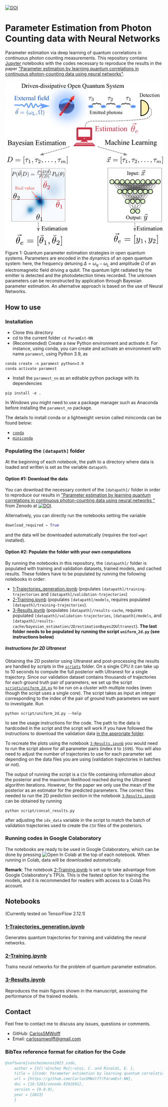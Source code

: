 [![DOI](https://zenodo.org/badge/DOI/10.5281/zenodo.8305509.svg)](https://zenodo.org/record/8305509)

# Parameter Estimation from Photon Counting data with Neural Networks

Parameter estimation via deep learning of quantum correlations in continuous photon counting measurements.
This repository contains [Jupyter](https://jupyter.org/) notebooks with the codes necessary to reproduce the results in the paper <a href = "https://arxiv.org/abs/2310.02309" target="_blank"> "Parameter estimation by learning quantum correlations in continuous
photon-counting data using neural networks"</a>.

<p align="center"><img src="notebooks/figures/fig1.png"  align=middle width=600pt />
</p>

Figure 1: Quantum parameter estimation strategies in open quantum systems. Parameters are encoded in the dynamics of an open quantum system: here, the frequency detuning $\Delta = \omega_q-\omega_L$ and amplitude $\Omega$ of an electromagnetic field driving a qubit. The quantum light radiated by the emitter is detected and the photodetection times recorded. The unknown parameters can be reconstructed by application through Bayesian parameter estimation. An alternative approach is based on the use of Neural Networks.

## How to use

### Installation

- Clone this directory
- cd to the current folder `cd ParamEst-NN`
- (Recommended) Create a new Python environment and activate it. For instance, using conda, you can create and activate an environment with name `paramest`, using Python 3.9, as

```shell
conda create -n paramest python=3.9
conda activate paramest
```

- Install the `paramest_nn` as an editable python package with its dependencies

```shell
pip install -e .
```

In Windows you might need to use a package manager such as Anaconda before
installing the `paramest_nn` package.

The details to install conda or a lightweight version called miniconda can be
found below:

- [`conda`](https://docs.conda.io/projects/conda/en/latest/user-guide/getting-started.html)
- [`miniconda`](https://docs.conda.io/en/latest/miniconda.html)

### Populating the ```[datapath]``` folder

At the beginning of each notebook, the path to a directory where data is loaded and written is set as the variable `datapath`.

#### Option #1: Download the data

You can download the necessary content of the ```[datapath]/``` folder in order to reproduce our results in <a href = "https://arxiv.org/abs/2310.02309" target="_blank"> "Parameter estimation by learning quantum correlations in continuous photon-counting data using neural networks
"</a>
from Zenodo at [![DOI](https://zenodo.org/badge/DOI/10.5281/zenodo.8305509.svg)](https://zenodo.org/record/8305509).

Alternatively, you can directly run the notebooks setting the variable

```python
download_required = True
```

and the data will be downloaded automatically (requires the tool ```wget``` installed).

#### Option #2: Populate the folder with your own computations

By running the notebooks in this repository, the ```[datapath]/``` folder is populated with training and validation datasets, trained models, and cached results.
These folders have to be populated by running the following notebooks in order:

- [1-Trajectories_generation.ipynb](https://github.com/CarlosSMWolff/ParamEst-NN/blob/main/notebooks/1-Trajectories_generation.ipynb) (populates `[datapath]/training-trajectories` and `[datapath]/validation-trajectories`)
- [2-Training.ipynb](https://github.com/CarlosSMWolff/ParamEst-NN/blob/main/notebooks/2-Training.ipynb) (populates `[datapath]/models`, requires populated `[datapath]/training-trajectories`).
- [3-Results.ipynb](https://github.com/CarlosSMWolff/ParamEst-NN/blob/main/notebooks/3-Results.ipynb) (populates `[datapath]/results-cache`, requires populated `[datapath]/validation-trajectories`, `[datapath]/models`, and `[datapath]/results-cache/bayesian_estimation/2D/estimationBayes2DUltranest`).
**The last folder needs to be populated by running the script `uniform_2d.py` (see instructions below)**

##### Instructions for 2D Ultranest

Obtaining the 2D posterior using Ultranest and post-processing the results are handled by scripts in the [`scripts`](./scripts/) folder.
On a single CPU it can take up to 10 seconds to compute the full posterior with Ultranest for a single trajectory.
Since our validation dataset contains thousands of trajectories for each ground truth pair of parameters, we set up the script [`scripts/uniform_2d.py`](./scripts/uniform_2d.py) to be run on a cluster with multiple nodes (even though the script uses a single core).
The script takes as input an integer corresponding to the index of the pair of ground truth parameters we want to investigate.
Run

```shell
python script/uniform_2d.py --help
```

to see the usage instructions for the code.
The path to the data is hardcoded in the script and the script will work if you have followed the instructions to download the validation data [in the approriate folder](#populating-the-datapath-folder).

To recreate the plots using the notebook [`3-Results.ipynb`](./notebooks/3-Results.ipynb) you would need to run the script above for all parameter pairs (index `0` to `1599`). You will also need to adjust the number of trajectories to use for each parameter set depending on the data files you are using (validation trajectories in batches or not).

The output of running the script is a `CSV` file containing information about the posterior and the maximum likelihood reached during the Ultranest algorithm iterations.
However, for the paper we only use the mean of the posterior as an estimator for the predicted parameters.
The correct files needed to run the 2D prediction section in the notebook [`3-Results.ipynb`](./notebooks/3-Results.ipynb) can be obtained by running

```shell
python script/concat_results.py
```

after adjusting the `idx_data` variable in the script to match the batch of validation trajectories used to create the `CSV` files of the posteriors.

### Running codes in Google Colaboratory

The notebooks are ready to be used in Google Colaboratory, which can be done by pressing ![Open In Colab](https://colab.research.google.com/assets/colab-badge.svg) at the top of each notebook.  When running in Colab, data will be downloaded automatically.

**Remark**: The notebook [2-Training.ipynb](https://github.com/CarlosSMWolff/ParamEst-NN/blob/main/notebooks/2-Training.ipynb) is set up to take advantage from Google Colaboratory's TPUs. This is the fastest option for training the models, and it is recommended for readers with access to a Colab Pro account.

## Notebooks

(Currently tested on TensorFlow 2.12.1)

### [1-Trajectories_generation.ipynb](https://github.com/CarlosSMWolff/ParamEst-NN/blob/main/notebooks/1-Trajectories_generation.ipynb)

Generates quantum trajectories for training and validating the neural networks.

### [2-Training.ipynb](https://github.com/CarlosSMWolff/ParamEst-NN/blob/main/notebooks/2-Training.ipynb)

Trains neural networks for the problem of quantum parameter estimation.

### [3-Results.ipynb](https://github.com/CarlosSMWolff/ParamEst-NN/blob/main/notebooks/3-Results.ipynb)

Reproduces the main figures shown in the manuscript, assessing the performance of the trained models.

## Contact  

Feel free to contact me to discuss any issues, questions or comments.

- GitHub: [CarlosSMWolff](https://github.com/CarlosSMWolff)
- Email: [carlossmwolff@gmail.com](carlossmwolff@gmail.com)

### BibTex reference format for citation for the Code

```bibtex
@software{sanchezmunoz2023_code,
    author = {S{\'a}nchez Mu{\~n}oz, C. and Rinaldi, E. },
    title = {{Code: Parameter estimation by learning quantum correlations in continuous photon-counting data using neural networks}},
    url = {https://github.com/CarlosSMWolff/ParamEst-NN},
    doi = {10.5281/zenodo.8392691},
    version = {0.0.0},
    year = {2023}
    }

